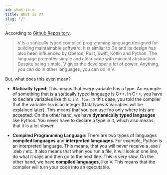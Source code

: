 ```yaml
---
id: what-is-v
title: What is V?
slug: "/"
---
```


According to [Github Repository](https://github.com/vlang/),
> V is a statically typed compiled programming language designed for building maintainable software.
> It is similar to Go and its design has also been influenced by Oberon, Rust, Swift, Kotlin and Python.
> The language promotes simple and clear code with minimal abstraction.
> Despite being simple, V gives the developer a lot of power. Anything, you can do in other languages, you can do in V.

But, what does this even mean?

 - **Statically typed**: This means that every variable has a type. An example of something that is a statically typed language is C++. In C++, you have to declare variables like this: `int foo;`
In this case, you told the compiler that the variable `foo` is an integer (Datatypes & Variables will be explained later). This means that you can use foo only where ints are accepted.
On the other hand, we have **dynamically typed langauges** like Python. You never have to declare a type in it, which also means that it is a lot slower.

 - **Compiled Programming Language**: There are two types of languages **compiled languages** and **interpreted languages**. For example, Python is an interpreted language. This means, that
 you will never receive a .exe / .deb / etc. It also means that when you run a file, it will look at one line, do what it says and then go to the next line. This is very slow. On the other hand, we have **compiled languages**, like V. This means that the compiler will turn your code into an executable.
